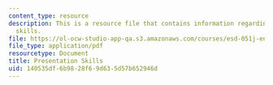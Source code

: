 ```yaml
---
content_type: resource
description: This is a resource file that contains information regarding presentation
  skills.
file: https://ol-ocw-studio-app-qa.s3.amazonaws.com/courses/esd-051j-engineering-innovation-and-design-fall-2012/140535df6b9828f69d635d57b652946d_MITESD_051JF12_Lec14_1.pdf
file_type: application/pdf
resourcetype: Document
title: Presentation Skills
uid: 140535df-6b98-28f6-9d63-5d57b652946d
---
```

